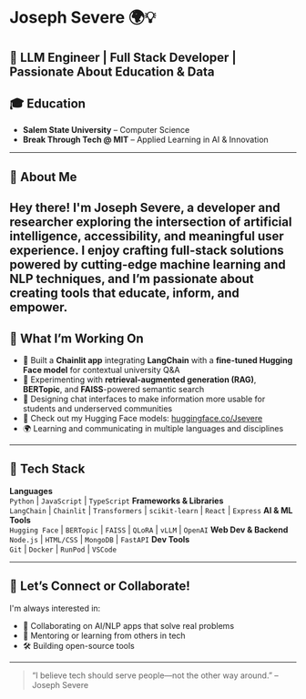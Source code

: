 # Joseph Severe 🌍💡  
🚀 **LLM Engineer | Full Stack Developer | Passionate About Education & Data**
---

## 🎓 Education  
- **Salem State University** – Computer Science  
- **Break Through Tech @ MIT** – Applied Learning in AI & Innovation  
---

## 🌟 About Me  

Hey there! I'm **Joseph Severe**, a developer and researcher exploring the intersection of artificial intelligence, accessibility, and meaningful user experience. I enjoy crafting full-stack solutions powered by cutting-edge machine learning and NLP techniques, and I’m passionate about creating tools that educate, inform, and empower.
---

## 🚀 What I’m Working On

- 🔗 Built a **Chainlit app** integrating **LangChain** with a **fine-tuned Hugging Face model** for contextual university Q&A  
- 🧠 Experimenting with **retrieval-augmented generation (RAG)**, **BERTopic**, and **FAISS**-powered semantic search  
- 🎯 Designing chat interfaces to make information more usable for students and underserved communities  
- 🤗 Check out my Hugging Face models: [huggingface.co/Jsevere](https://huggingface.co/Jsevere)  
- 🌍 Learning and communicating in multiple languages and disciplines  
---

## 🧰 Tech Stack

**Languages**  
`Python` | `JavaScript` | `TypeScript`
**Frameworks & Libraries**  
`LangChain` | `Chainlit` | `Transformers` | `scikit-learn` | `React` | `Express`
**AI & ML Tools**  
`Hugging Face` | `BERTopic` | `FAISS` | `QLoRA` | `vLLM` | `OpenAI`
**Web Dev & Backend**  
`Node.js` | `HTML/CSS` | `MongoDB` | `FastAPI`
**Dev Tools**  
`Git` | `Docker` | `RunPod` | `VSCode`

---
## 🤝 Let’s Connect or Collaborate!

I'm always interested in:
- 🧠 Collaborating on AI/NLP apps that solve real problems  
- 💬 Mentoring or learning from others in tech  
- 🛠 Building open-source tools   
---

> “I believe tech should serve people—not the other way around.” – Joseph Severe
